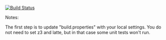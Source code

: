 [![Build Status](https://travis-ci.org/denni9th/green.svg?branch=master)](https://travis-ci.org/denni9th/green)

Notes:

The first step is to update "build.properties" with your local
settings.  You do not need to set z3 and latte, but in that case
some unit tests won't run.
   
